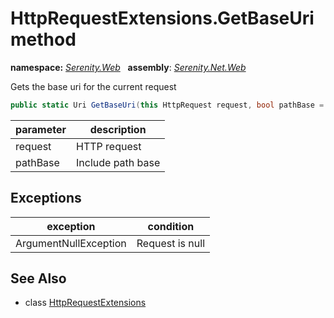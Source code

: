 # HttpRequestExtensions.GetBaseUri method
**namespace:** *[Serenity.Web](../../README.md#serenity.web-namespace)*   **assembly**: *[Serenity.Net.Web](../../README.md)*

Gets the base uri for the current request

```csharp
public static Uri GetBaseUri(this HttpRequest request, bool pathBase = true)
```

| parameter | description |
| --- | --- |
| request | HTTP request |
| pathBase | Include path base |

## Exceptions

| exception | condition |
| --- | --- |
| ArgumentNullException | Request is null |

## See Also

* class [HttpRequestExtensions](../HttpRequestExtensions.md)